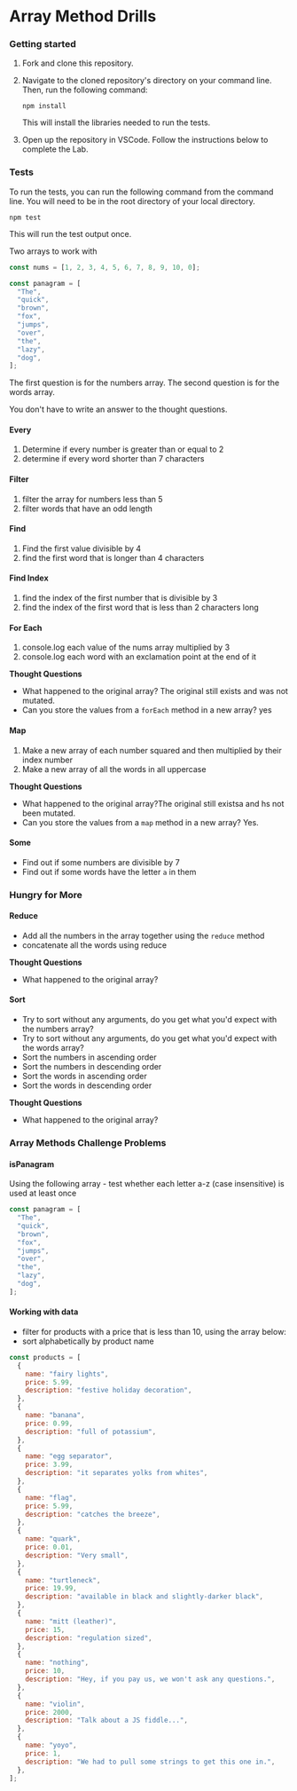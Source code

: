 # Array Method Drills

### Getting started

1. Fork and clone this repository.

1. Navigate to the cloned repository's directory on your command line. Then, run the following command:

   ```
   npm install
   ```

   This will install the libraries needed to run the tests.

1. Open up the repository in VSCode. Follow the instructions below to complete the Lab.

### Tests

To run the tests, you can run the following command from the command line. You will need to be in the root directory of your local directory.

```
npm test
```

This will run the test output once.

Two arrays to work with

```js
const nums = [1, 2, 3, 4, 5, 6, 7, 8, 9, 10, 0];

const panagram = [
  "The",
  "quick",
  "brown",
  "fox",
  "jumps",
  "over",
  "the",
  "lazy",
  "dog",
];
```

The first question is for the numbers array. The second question is for the words array.

You don't have to write an answer to the thought questions.

#### Every

1. Determine if every number is greater than or equal to 2
1. determine if every word shorter than 7 characters

#### Filter

1. filter the array for numbers less than 5
1. filter words that have an odd length

#### Find

1. Find the first value divisible by 4
1. find the first word that is longer than 4 characters

#### Find Index

1. find the index of the first number that is divisible by 3
1. find the index of the first word that is less than 2 characters long

#### For Each

1. console.log each value of the nums array multiplied by 3
1. console.log each word with an exclamation point at the end of it

**Thought Questions**

- What happened to the original array? The original still exists and was not mutated. 
- Can you store the values from a `forEach` method in a new array? yes

#### Map

1. Make a new array of each number squared and then multiplied by their index number
1. Make a new array of all the words in all uppercase

**Thought Questions**

- What happened to the original array?The original still existsa and hs not been mutated.
- Can you store the values from a `map` method in a new array?
Yes.

#### Some

- Find out if some numbers are divisible by 7
- Find out if some words have the letter `a` in them

### Hungry for More

#### Reduce

- Add all the numbers in the array together using the `reduce` method
- concatenate all the words using reduce

**Thought Questions**

- What happened to the original array?

#### Sort

- Try to sort without any arguments, do you get what you'd expect with the numbers array?
- Try to sort without any arguments, do you get what you'd expect with the words array?
- Sort the numbers in ascending order
- Sort the numbers in descending order
- Sort the words in ascending order
- Sort the words in descending order

**Thought Questions**

- What happened to the original array?

### Array Methods Challenge Problems

#### isPanagram

Using the following array - test whether each letter a-z (case insensitive) is used at least once

```js
const panagram = [
  "The",
  "quick",
  "brown",
  "fox",
  "jumps",
  "over",
  "the",
  "lazy",
  "dog",
];
```

#### Working with data

- filter for products with a price that is less than 10, using the array below:
- sort alphabetically by product name

```js
const products = [
  {
    name: "fairy lights",
    price: 5.99,
    description: "festive holiday decoration",
  },
  {
    name: "banana",
    price: 0.99,
    description: "full of potassium",
  },
  {
    name: "egg separator",
    price: 3.99,
    description: "it separates yolks from whites",
  },
  {
    name: "flag",
    price: 5.99,
    description: "catches the breeze",
  },
  {
    name: "quark",
    price: 0.01,
    description: "Very small",
  },
  {
    name: "turtleneck",
    price: 19.99,
    description: "available in black and slightly-darker black",
  },
  {
    name: "mitt (leather)",
    price: 15,
    description: "regulation sized",
  },
  {
    name: "nothing",
    price: 10,
    description: "Hey, if you pay us, we won't ask any questions.",
  },
  {
    name: "violin",
    price: 2000,
    description: "Talk about a JS fiddle...",
  },
  {
    name: "yoyo",
    price: 1,
    description: "We had to pull some strings to get this one in.",
  },
];
```
